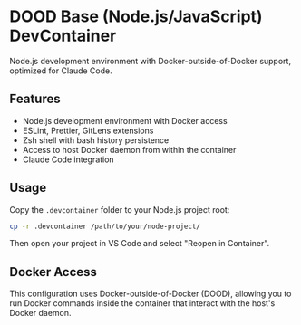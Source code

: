 # DOOD Base (Node.js/JavaScript) DevContainer

Node.js development environment with Docker-outside-of-Docker support, optimized for Claude Code.

## Features

- Node.js development environment with Docker access
- ESLint, Prettier, GitLens extensions
- Zsh shell with bash history persistence
- Access to host Docker daemon from within the container
- Claude Code integration

## Usage

Copy the `.devcontainer` folder to your Node.js project root:

```bash
cp -r .devcontainer /path/to/your/node-project/
```

Then open your project in VS Code and select "Reopen in Container".

## Docker Access

This configuration uses Docker-outside-of-Docker (DOOD), allowing you to run Docker commands inside the container that interact with the host's Docker daemon.